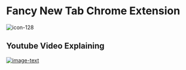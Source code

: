 # Fancy New Tab Chrome Extension

![icon-128](https://user-images.githubusercontent.com/83577193/147408251-7b9b4058-3dfd-4e07-b49c-45534c10377f.png)

 
## Youtube Video Explaining 

[![image-text](https://user-images.githubusercontent.com/83577193/147589866-1b676019-2496-4652-bdbc-b33727748efb.png)](https://www.youtube.com/watch?v=CjIq_LwbEss)

